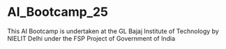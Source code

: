 # AI_Bootcamp_25
This AI Bootcamp is undertaken at the GL Bajaj Institute of Technology by NIELIT Delhi under the FSP Project of Government of India
